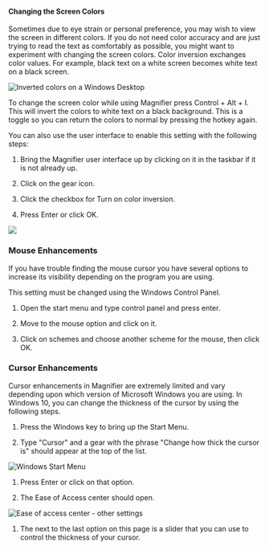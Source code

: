 #### Changing the Screen Colors

Sometimes due to eye strain or personal preference, you may wish to view the screen in different colors. If you do not need color accuracy and are just trying to read the text as comfortably as possible, you might want to experiment with changing the screen colors. Color inversion exchanges color values. For example, black text on a white screen becomes white text on a black screen.

![Inverted colors on a Windows Desktop](https://lh6.googleusercontent.com/YSFULb0z56kdCM3lIlBN6Jpim5JNkA9zGbpcmrfsGpACXjfzddyX_1HaDcXasJetu3NHBo0cJ5uyqfY6qrW2jgs0RnfV0CQkn5iw-qitU3F4UGPtNjRLmswapPFYPVm1pUZ-RU5e)


To change the screen color while using Magnifier press Control + Alt + I. This will invert the colors to white text on a black background. This is a toggle so you can return the colors to normal by pressing the hotkey again.

You can also use the user interface to enable this setting with the following steps:

1.  Bring the Magnifier user interface up by clicking on it in the taskbar if it is not already up.

2.  Click on the gear icon.

3.  Click the checkbox for Turn on color inversion.

4.  Press Enter or click OK.

![](https://lh6.googleusercontent.com/rwVboHBPl8xuiqfFN3q5ljKpAwslskGHy6xCTOS26WgWtNcNSQBbAh9TUp2vxnb4FOI0F-VpnahfFfC1HWIl7AmlhHWqbTqO0Tm0lL74IFz7aPlHlGfzTONkdG0ChCjlC5AzZAhD)

### Mouse Enhancements

If you have trouble finding the mouse cursor you have several options to increase its visibility depending on the program you are using.


This setting must be changed using the Windows Control Panel.

1.  Open the start menu and type control panel and press enter.

2.  Move to the mouse option and click on it.

3.  Click on schemes and choose another scheme for the mouse, then click OK.

### Cursor Enhancements

Cursor enhancements in Magnifier are extremely limited and vary depending upon which version of Microsoft Windows you are using. In Windows 10, you can change the thickness of the cursor by using the following steps.

1.  Press the Windows key to bring up the Start Menu.

2.  Type "Cursor" and a gear with the phrase "Change how thick the cursor is" should appear at the top of the list.

![Windows Start Menu](https://lh3.googleusercontent.com/tuugKKrWj03USNtlwR6jBJjV5MbN-Ir1QzvVLplve43gF3Q3tsBzccxeUfc2gRzjIzp0dS9u38vbZicDOncPpEIlH2UZAZ-eL0zRmEyoZ-4Vy20bm3tZ3iloEqpFHD9jVKLNdaO6 "Cursor Thickness.png")

1.  Press Enter or click on that option.

2.  The Ease of Access center should open.

![Ease of access center - other settings](https://lh6.googleusercontent.com/rQmMQBqzINXkoizj0WUhAaj4U3UEIa-wMzpNHS71lmyQ7sOEYhKnU_ngClVBUouaMl9Q8BeHnQtuRRzFU4KXiIfhDGk5K8OY1gCYEXfWU-AAamELLAb7ZW4Yfdj_i7O8WMd47Wa6 "EOA Cursor.png")

1.  The next to the last option on this page is a slider that you can use to control the thickness of your cursor.
